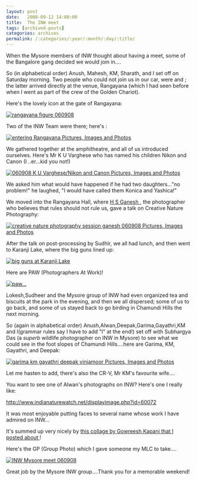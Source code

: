 ```yaml
---
layout: post
date:	2008-09-12 14:00:00
title:  The INW meet
tags: [archived-posts]
categories: archives
permalink: /:categories/:year/:month/:day/:title/
---
```

When the Mysore members of INW thought about having a meet, some of the Bangalore gang decided we would join in....

So (in alphabetical order) Anush, Mahesh, KM, Sharath, and I set off on Saturday morning. Two people who could not join us in our car, were <LJ user="shivakumar_l"> and   <LJ user="sainath">; the latter  arrived directly at the venue, Rangayana (which I had seen before when I went as part of the crew of the Golden Chariot).


Here's the lovely icon at the gate of Rangayana:


<a href="http://s297.photobucket.com/albums/mm205/depontis/?action=view&current=IMG_6506.jpg" target="_blank"><img src="http://i297.photobucket.com/albums/mm205/depontis/IMG_6506.jpg" border="0" alt="rangayana figure 060908"></a>

<lj-cut text="few more details, few more snaps">


Two of the INW Team were there; here's <LJ user="kalyan">:

<a href="http://s297.photobucket.com/albums/mm205/depontis/?action=view&current=IMG_6507.jpg" target="_blank"><img src="http://i297.photobucket.com/albums/mm205/depontis/IMG_6507.jpg" border="0" alt="entering Rangayana Pictures, Images and Photos"></a>

We gathered together at the amphitheatre, and all of us introduced ourselves. Here's Mr  K U Varghese who has named his children Nikon and Canon (I ..er...kid you not!)


<a href="http://s297.photobucket.com/albums/mm205/depontis/?action=view&current=IMG_6508.jpg" target="_blank"><img src="http://i297.photobucket.com/albums/mm205/depontis/IMG_6508.jpg" border="0" alt="060908 K U Varghese/Nikon and Canon Pictures, Images and Photos"></a>


We asked him what would have happened if he had two daughters..."no problem!" he laughed, "I would have called them Konica and Yashica!"

We moved into the Rangayana Hall, where <a href="http://www.indianaturewatch.net/view_cat.php?tag=Ganesh%20HS"> H S Ganesh </a>, the photographer who believes that rules should not rule us, gave a talk on Creative Nature Photography:

<a href="http://s297.photobucket.com/albums/mm205/depontis/?action=view&current=IMG_6514.jpg" target="_blank"><img src="http://i297.photobucket.com/albums/mm205/depontis/IMG_6514.jpg" border="0" alt="creative nature photography session ganesh 060908 Pictures, Images and Photos"></a>

After the talk on post-processing by Sudhir, we all had lunch, and then went to Karanji Lake, where the big guns lined up:

<a href="http://s297.photobucket.com/albums/mm205/depontis/?action=view&current=IMG_6528.jpg" target="_blank"><img src="http://i297.photobucket.com/albums/mm205/depontis/IMG_6528.jpg" border="0" alt="big guns at Karanji Lake"></a>



Here are PAW (Photographers At Work)!


<a href="http://s297.photobucket.com/albums/mm205/depontis/?action=view&current=IMG_6565.jpg" target="_blank"><img src="http://i297.photobucket.com/albums/mm205/depontis/IMG_6565.jpg" border="0" alt="paw..."></a>

Lokesh,Sudheer and the Mysore group of INW had even organized tea and biscuits at the park in the evening, and then we all dispersed; some of us to go back, and some of us stayed back to go birding in Chamundi Hills the next morning. 

So (again in alphabetical order) Anush,Alwan,Deepak,Garima,Gayathri,KM and I(grammar rules say I have to add "I" at the end!) set off with Subhargya Das (a *superb* wildlife photographer on INW in Mysore) to see what we could see in the foot slopes of Chamundi Hills....here are Garima, KM, Gayathri, and Deepak:

<a href="http://s297.photobucket.com/albums/mm205/depontis/?action=view&current=IMG_6635.jpg" target="_blank"><img src="http://i297.photobucket.com/albums/mm205/depontis/IMG_6635.jpg" border="0" alt="garima km gayathri deepak vinjamoor Pictures, Images and Photos"></a>

Let me hasten to add, there's also the CR-V, Mr KM's favourite wife....

You want to see one of Alwan's photographs on INW? Here's one I really like:


http://www.indianaturewatch.net/displayimage.php?id=60072


It was most enjoyable putting faces to several name whose work I have admired on INW...

It's summed up very nicely by <a href="http://deponti.livejournal.com/437818.html"> this collage by Gowreesh Kapani that I posted about </a>!


</lj-cut>

Here's the GP (Group Photo) which I gave someone my MLC to take....


<a href="http://s297.photobucket.com/albums/mm205/depontis/?action=view&current=IMG_6519.jpg" target="_blank"><img src="http://i297.photobucket.com/albums/mm205/depontis/IMG_6519.jpg" border="0" alt="INW Mysore meet 060908"></a>

Great job by the Mysore INW group....Thank you for a memorable weekend!
